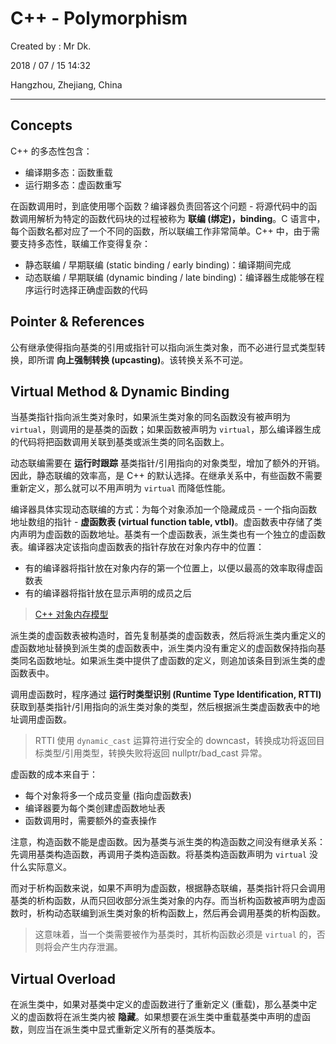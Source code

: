 # C++ - Polymorphism

Created by : Mr Dk.

2018 / 07 / 15 14:32

Hangzhou, Zhejiang, China

---

## Concepts

C++ 的多态性包含：

- 编译期多态：函数重载
- 运行期多态：虚函数重写

在函数调用时，到底使用哪个函数？编译器负责回答这个问题 - 将源代码中的函数调用解析为特定的函数代码块的过程被称为 **联编 (绑定)，binding**。C 语言中，每个函数名都对应了一个不同的函数，所以联编工作非常简单。C++ 中，由于需要支持多态性，联编工作变得复杂：

- 静态联编 / 早期联编 (static binding / early binding)：编译期间完成
- 动态联编 / 早期联编 (dynamic binding / late binding)：编译器生成能够在程序运行时选择正确虚函数的代码

## Pointer & References

公有继承使得指向基类的引用或指针可以指向派生类对象，而不必进行显式类型转换，即所谓 **向上强制转换 (upcasting)**。该转换关系不可逆。

## Virtual Method & Dynamic Binding

当基类指针指向派生类对象时，如果派生类对象的同名函数没有被声明为 `virtual`，则调用的是基类的函数；如果函数被声明为 `virtual`，那么编译器生成的代码将把函数调用关联到基类或派生类的同名函数上。

动态联编需要在 **运行时跟踪** 基类指针/引用指向的对象类型，增加了额外的开销。因此，静态联编的效率高，是 C++ 的默认选择。在继承关系中，有些函数不需要重新定义，那么就可以不用声明为 `virtual` 而降低性能。

编译器具体实现动态联编的方式：为每个对象添加一个隐藏成员 - 一个指向函数地址数组的指针 - **虚函数表 (virtual function table, vtbl)**。虚函数表中存储了类内声明为虚函数的函数地址。基类有一个虚函数表，派生类也有一个独立的虚函数表。编译器决定该指向虚函数表的指针存放在对象内存中的位置：

- 有的编译器将指针放在对象内存的第一个位置上，以便以最高的效率取得虚函数表
- 有的编译器将指针放在显示声明的成员之后

> [C++ 对象内存模型](https://tangocc.github.io/2018/03/20/cpp-class-memory-struct/)

派生类的虚函数表被构造时，首先复制基类的虚函数表，然后将派生类内重定义的虚函数地址替换到派生类的虚函数表中，派生类内没有重定义的虚函数保持指向基类同名函数地址。如果派生类中提供了虚函数的定义，则追加该条目到派生类的虚函数表中。

调用虚函数时，程序通过 **运行时类型识别 (Runtime Type Identification, RTTI)** 获取到基类指针/引用指向的派生类对象的类型，然后根据派生类虚函数表中的地址调用虚函数。

> RTTI 使用 `dynamic_cast` 运算符进行安全的 downcast，转换成功将返回目标类型/引用类型，转换失败将返回 nullptr/bad_cast 异常。

虚函数的成本来自于：

- 每个对象将多一个成员变量 (指向虚函数表)
- 编译器要为每个类创建虚函数地址表
- 函数调用时，需要额外的查表操作

注意，构造函数不能是虚函数。因为基类与派生类的构造函数之间没有继承关系：先调用基类构造函数，再调用子类构造函数。将基类构造函数声明为 `virtual` 没什么实际意义。

而对于析构函数来说，如果不声明为虚函数，根据静态联编，基类指针将只会调用基类的析构函数，从而只回收部分派生类对象的内存。而当析构函数被声明为虚函数时，析构动态联编到派生类对象的析构函数上，然后再会调用基类的析构函数。

> 这意味着，当一个类需要被作为基类时，其析构函数必须是 `virtual` 的，否则将会产生内存泄漏。

## Virtual Overload

在派生类中，如果对基类中定义的虚函数进行了重新定义 (重载)，那么基类中定义的虚函数将在派生类内被 **隐藏**。如果想要在派生类中重载基类中声明的虚函数，则应当在派生类中显式重新定义所有的基类版本。
